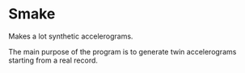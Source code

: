 # Smake
Makes a lot synthetic accelerograms.

The main purpose of the program is to generate twin accelerograms starting from a real record.
